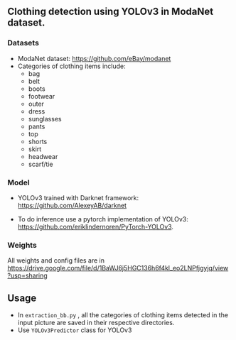 ## Clothing detection using YOLOv3 in ModaNet dataset.

### Datasets

- ModaNet dataset: https://github.com/eBay/modanet
- Categories of clothing items include:
  - bag
  - belt
  - boots
  - footwear
  - outer
  - dress
  - sunglasses
  - pants
  - top
  - shorts
  - skirt
  - headwear
  - scarf/tie

### Model

- YOLOv3 trained with Darknet framework: https://github.com/AlexeyAB/darknet

- To do inference use a pytorch implementation of YOLOv3: https://github.com/eriklindernoren/PyTorch-YOLOv3.

### Weights

All weights and config files are in https://drive.google.com/file/d/1BaWJ6j5HGC136h6f4kl_eo2LNPfjgyjq/view?usp=sharing

## Usage

- In <code>extraction_bb.py</code> , all the categories of clothing items detected in the input picture are saved in their respective directories. 
- Use <code>YOLOv3Predictor</code> class for YOLOv3 
